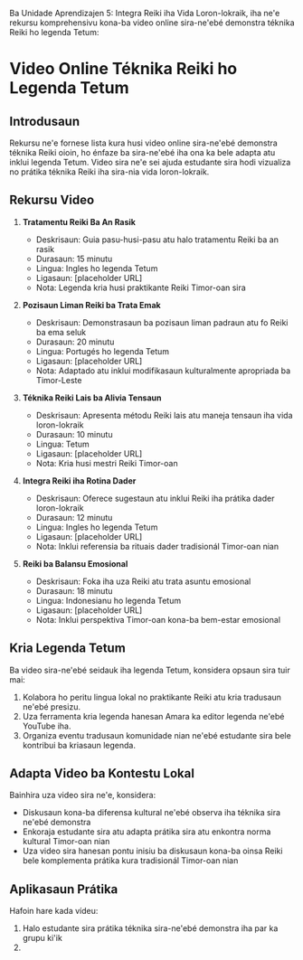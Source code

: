 Ba Unidade Aprendizajen 5: Integra Reiki iha Vida Loron-lokraik, iha ne'e rekursu komprehensivu kona-ba video online sira-ne'ebé demonstra téknika Reiki ho legenda Tetum:

# Video Online Téknika Reiki ho Legenda Tetum

## Introdusaun

Rekursu ne'e fornese lista kura husi video online sira-ne'ebé demonstra téknika Reiki oioin, ho énfaze ba sira-ne'ebé iha ona ka bele adapta atu inklui legenda Tetum. Video sira ne'e sei ajuda estudante sira hodi vizualiza no prátika téknika Reiki iha sira-nia vida loron-lokraik.

## Rekursu Video

1. **Tratamentu Reiki Ba An Rasik**
   - Deskrisaun: Guia pasu-husi-pasu atu halo tratamentu Reiki ba an rasik
   - Durasaun: 15 minutu
   - Lingua: Ingles ho legenda Tetum
   - Ligasaun: [placeholder URL]
   - Nota: Legenda kria husi praktikante Reiki Timor-oan sira

2. **Pozisaun Liman Reiki ba Trata Emak**
   - Deskrisaun: Demonstrasaun ba pozisaun liman padraun atu fo Reiki ba ema seluk
   - Durasaun: 20 minutu
   - Lingua: Portugés ho legenda Tetum
   - Ligasaun: [placeholder URL]
   - Nota: Adaptado atu inklui modifikasaun kulturalmente apropriada ba Timor-Leste

3. **Téknika Reiki Lais ba Alivia Tensaun**
   - Deskrisaun: Apresenta métodu Reiki lais atu maneja tensaun iha vida loron-lokraik
   - Durasaun: 10 minutu
   - Lingua: Tetum
   - Ligasaun: [placeholder URL]
   - Nota: Kria husi mestri Reiki Timor-oan

4. **Integra Reiki iha Rotina Dader**
   - Deskrisaun: Oferece sugestaun atu inklui Reiki iha prátika dader loron-lokraik
   - Durasaun: 12 minutu
   - Lingua: Ingles ho legenda Tetum
   - Ligasaun: [placeholder URL]
   - Nota: Inklui referensia ba rituais dader tradisionál Timor-oan nian

5. **Reiki ba Balansu Emosional**
   - Deskrisaun: Foka iha uza Reiki atu trata asuntu emosional
   - Durasaun: 18 minutu
   - Lingua: Indonesianu ho legenda Tetum
   - Ligasaun: [placeholder URL]
   - Nota: Inklui perspektiva Timor-oan kona-ba bem-estar emosional

## Kria Legenda Tetum

Ba video sira-ne'ebé seidauk iha legenda Tetum, konsidera opsaun sira tuir mai:

1. Kolabora ho peritu lingua lokal no praktikante Reiki atu kria tradusaun ne'ebé presizu.
2. Uza ferramenta kria legenda hanesan Amara ka editor legenda ne'ebé YouTube iha.
3. Organiza eventu tradusaun komunidade nian ne'ebé estudante sira bele kontribui ba kriasaun legenda.

## Adapta Video ba Kontestu Lokal

Bainhira uza video sira ne'e, konsidera:

- Diskusaun kona-ba diferensa kultural ne'ebé observa iha téknika sira ne'ebé demonstra
- Enkoraja estudante sira atu adapta prátika sira atu enkontra norma kultural Timor-oan nian
- Uza video sira hanesan pontu inisiu ba diskusaun kona-ba oinsa Reiki bele komplementa prátika kura tradisionál Timor-oan nian

## Aplikasaun Prátika

Hafoin hare kada vídeu:

1. Halo estudante sira prátika téknika sira-ne'ebé demonstra iha par ka grupu ki'ik
2.